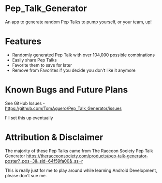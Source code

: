 # Pep_Talk_Generator

An app to generate random Pep Talks to pump yourself, or your team, up!

# Features

- Randomly generated Pep Talk with over 104,000 possible combinations
- Easily share Pep Talks
- Favorite them to save for later
- Remove from Favorites if you decide you don't like it anymore

# Known Bugs and Future Plans

See GitHub Issues - https://github.com/TomAguero/Pep_Talk_Generator/issues

I'll set this up eventually

# Attribution & Disclaimer

The majority of these Pep Talks came from The Raccoon Society Pep Talk Generator https://theraccoonsociety.com/products/pep-talk-generator-poster?_pos=3&_sid=64f59fa00&_ss=r

This is really just for me to play around while learning Android Development, please don't sue me.
